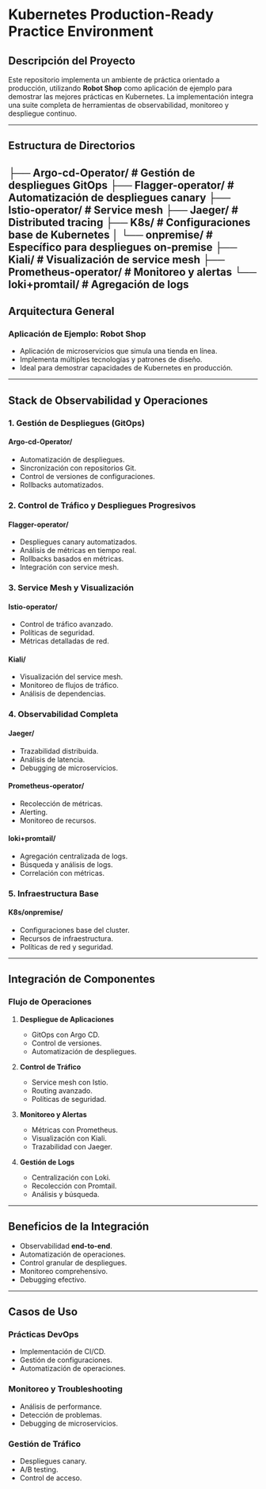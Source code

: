 # Kubernetes Production-Ready Practice Environment

## Descripción del Proyecto

Este repositorio implementa un ambiente de práctica orientado a producción, utilizando **Robot Shop** como aplicación de ejemplo para demostrar las mejores prácticas en Kubernetes. La implementación integra una suite completa de herramientas de observabilidad, monitoreo y despliegue continuo.

---

## Estructura de Directorios

├── Argo-cd-Operator/          # Gestión de despliegues GitOps
├── Flagger-operator/          # Automatización de despliegues canary
├── Istio-operator/           # Service mesh 
├── Jaeger/                   # Distributed tracing
├── K8s/                      # Configuraciones base de Kubernetes
│   └── onpremise/           # Específico para despliegues on-premise
├── Kiali/                    # Visualización de service mesh
├── Prometheus-operator/      # Monitoreo y alertas
└── loki+promtail/           # Agregación de logs
---

## Arquitectura General

### Aplicación de Ejemplo: **Robot Shop**
- Aplicación de microservicios que simula una tienda en línea.
- Implementa múltiples tecnologías y patrones de diseño.
- Ideal para demostrar capacidades de Kubernetes en producción.

---

## Stack de Observabilidad y Operaciones

### 1. Gestión de Despliegues (GitOps)
#### **Argo-cd-Operator/**
- Automatización de despliegues.
- Sincronización con repositorios Git.
- Control de versiones de configuraciones.
- Rollbacks automatizados.

### 2. Control de Tráfico y Despliegues Progresivos
#### **Flagger-operator/**
- Despliegues canary automatizados.
- Análisis de métricas en tiempo real.
- Rollbacks basados en métricas.
- Integración con service mesh.

### 3. Service Mesh y Visualización
#### **Istio-operator/**
- Control de tráfico avanzado.
- Políticas de seguridad.
- Métricas detalladas de red.

#### **Kiali/**
- Visualización del service mesh.
- Monitoreo de flujos de tráfico.
- Análisis de dependencias.

### 4. Observabilidad Completa
#### **Jaeger/**
- Trazabilidad distribuida.
- Análisis de latencia.
- Debugging de microservicios.

#### **Prometheus-operator/**
- Recolección de métricas.
- Alerting.
- Monitoreo de recursos.

#### **loki+promtail/**
- Agregación centralizada de logs.
- Búsqueda y análisis de logs.
- Correlación con métricas.

### 5. Infraestructura Base
#### **K8s/onpremise/**
- Configuraciones base del cluster.
- Recursos de infraestructura.
- Políticas de red y seguridad.

---

## Integración de Componentes

### Flujo de Operaciones
1. **Despliegue de Aplicaciones**
   - GitOps con Argo CD.
   - Control de versiones.
   - Automatización de despliegues.

2. **Control de Tráfico**
   - Service mesh con Istio.
   - Routing avanzado.
   - Políticas de seguridad.

3. **Monitoreo y Alertas**
   - Métricas con Prometheus.
   - Visualización con Kiali.
   - Trazabilidad con Jaeger.

4. **Gestión de Logs**
   - Centralización con Loki.
   - Recolección con Promtail.
   - Análisis y búsqueda.

---

## Beneficios de la Integración

- Observabilidad **end-to-end**.
- Automatización de operaciones.
- Control granular de despliegues.
- Monitoreo comprehensivo.
- Debugging efectivo.

---

## Casos de Uso

### **Prácticas DevOps**
- Implementación de CI/CD.
- Gestión de configuraciones.
- Automatización de operaciones.

### **Monitoreo y Troubleshooting**
- Análisis de performance.
- Detección de problemas.
- Debugging de microservicios.

### **Gestión de Tráfico**
- Despliegues canary.
- A/B testing.
- Control de acceso.
